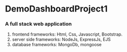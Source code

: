 # DemoDashboardProject1
### A full stack web application
1. frontend frameworks: Html, Css, Javascript, Bootstrap.
2. server side frameworks: NodeJs, ExpressJs, EJS
3. database frameworks: MongoDb, mongoose
